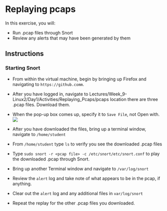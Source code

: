 # Replaying pcaps
In this exercise, you will:
- Run .pcap files through Snort
- Review any alerts that may have been generated by them

## Instructions
### Starting Snort
- From within the virtual machine, begin by bringing up Firefox and navigating to `https://github.comm`.

- After you have logged in, navigate to Lectures/Week_9-Linux2/Day1/Activities/Replaying_Pcaps/pcaps location there are three .pcap files. Download them.

- When the pop-up box comes up, specify it to `Save File`, not Open with.
![](Images/Capture.PNG)

- After you have downloaded the files, bring up a terminal window, navigate to `/home/student`

- From `/home/student` type `ls` to verify you see the downloaded .pcap files

- Type `sudo snort -r <pcap file> -c /etc/snort/etc/snort.conf` to play the downloaded .pcap through Snort.

- Bring up another Terminal window and navigate to `/var/log/snort`

- Review the `alert` log and take note of what appears to be in the pcap, if anything. 

- Clear out the `alert` log and any additional files in `var/log/snort`

- Repeat the replay for the other .pcap files you downloaded. 
